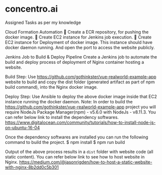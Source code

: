 # concentro.ai
Assigned Tasks as per my knowledge


Cloud Formation Automation
 Create a ECR repository, for pushing the docker image.
 Create EC2 instance for Jenkins job execution.
 Create EC2 instance for Deployment of docker image. This instance should have docker daemon running. And open the port to access the website publicly.

Jenkins Job to Build & Deploy Pipeline
Create a Jenkins job to automate the build and deploy process of deployment of Nginx container hosting
a website.



Build Step:
Use https://github.com/gothinkster/vue-realworld-example-app website to build and copy the
dist folder (generated artifact as part of npm build command), into the Nginx docker image.

Deploy Step:
Use Ansible to deploy the above docker image inside that EC2 instance running the docker daemon.
Note:
In order to build the https://github.com/gothinkster/vue-realworld-example-app project you will
require NodeJs Package Manager(npm) - v5.6.0 with NodeJs - v8.11.3. You can refer below link
to install the dependency softwares.
https://www.digitalocean.com/community/tutorials/how-to-install-node-js-on-ubuntu-16-04

Once the dependency softwares are installed you can run the following command to build the project.
$ npm install
$ npm run build

Output of the above process results in a `dist` folder with website code (all static content). You can
refer below link to see how to host website in Nginx.
https://medium.com/@jasonrigden/how-to-host-a-static-website-with-nginx-8b2dd0c5b301
